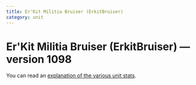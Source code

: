 ```yaml
---
title: Er'Kit Militia Bruiser (ErkitBruiser)
category: unit
---
```


# Er'Kit Militia Bruiser (ErkitBruiser) — version 1098

You can read an [explanation  of the various unit stats](unitexplained.md).


